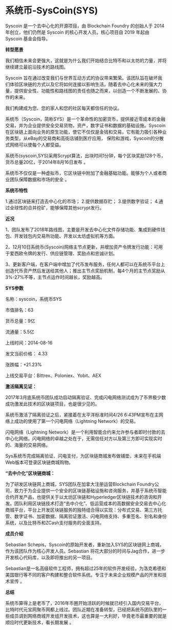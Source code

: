 # 系统币-SysCoin(SYS)

Syscoin 是一个去中心化的开源项目，由 Blockchain Foundry 的创始人于 2014 年创立，他们仍然是 Syscoin 的核心开发人员。核心项目自 2019 年起由 Syscoin 基金会指导。

**转型愿景**

我们相信未来会更强大，这就是为什么我们开始结合比特币和以太坊的力量，并将继续建立最前沿技术的路线图。

Syscoin 旨在通过改变我们与世界互动方式的协议带来繁荣。该团队旨在破坏我们体验区块链的方式以及它将如何连接以影响生活。随着去中心化未来的强大力量，提供安全性、功能性和路线图的责任也随之而来，以创造一个不断发展的、协作的未来。

我们构建成为您、您的家人和您的社区每天都信任的协议。

系统币（Syscoin，简称SYS）是一个革命性的加密货币，提供接近零成本的金融交易，并为企业提供安全交易货物，资产，数字证书和数据的基础设施。Syscoin在区块链上面向业务的原生功能，使它不仅仅是金钱和交易，它有能力吸引各种业务类型，从eBay的交易商和高街店铺到医疗应用， 保险和游戏，Syscoin的分散式网络可以使每个人都受益。

系统币(syscoin,SYS)采用Scrypt算法，出块时间1分钟，每个区块奖励128个币，货币总量20亿，于2014年8月16日发布  。

系统币不仅仅是一种虚拟币，它区块链中附加了金融基础功能。能够为个人或者商业团队保障数据和市场的安全  。

**系统币特性**

1.通过区块链来打造去中心化的市场；
2.提供数据存贮；
3.提供数字验证；
4.通过全球性的合并挖矿，能够保障其他scrypt发行。

**近况**

1、团队发布了2018年路线图，主要是开发去中心化文件存储功能、集成到硬件钱包、开发钱包内交易所功能、开发以太坊虚拟机等方面。

2、12月10日系统币(Syscoin)网络主节点更新，并增加资产令牌发行功能：可用于爱西欧令牌的发行、供应链管理、奖励点和忠诚计划。

3、更新客户端，在客户端中增加了代币发布服务，任何人都可以在系统币平台上创造代币资产然后发送给其他人；推出主节点奖励机制，每4个月的主节点奖励从3%-27%不等，主节点运作时间越长，奖励越高。

**SYS参数**

名称：syscoin，系统币SYS

市值排名：63

货币总量：9亿

流通量：5.5亿

上线时间：2014-08-16

发文当前价格： 4.33

涨跌幅：+21.23%

上线交易平台：Bittrex、Poloniex、Yobit、AEX

**激活隔离见证：**

2017年3月底系统币团队成功启动隔离验证、完成闪电网络测试成为了币界极少数成功激发此技术的区块链项目，也是很少见的。

系统币激活了隔离验证之后，紧接着在太平洋标准时间4/26 6:43PM宣布在主网络上成功的使用了第一个闪电网络（Lightning Network）的交易。

闪电网络（Lightning Network）是一个利用智能合约来允许参与者即时付款的去中心化网络。闪电网络的卓越之处在于，无需信任对方以及第三方即可实现实时的、海量的交易网络。

Sys系统币完成隔离验证、闪电支付，为区块链商城发布做铺垫，未来在手机端Web版本可登录区块链商城购物。

**“去中介化”区块链商城：**

为了研发区块链网上商城，SYS团队在加拿大注册运营Blockchain Foundry公司，致力于为企业提供一个安全的区块链基础设施和咨询服务，并基于系统币智能合约开发产品，也提供关于以太坊区块链和Hyperledger区块链技术的咨询和开发。团队利用区块链技术打造“去中介化”、低运营成本的高数据安全交易去中心化商城平台，平台上开发区块链服务的独特组合得以实现：分布式交易、第三方托管、数字证书、加密数据、隔离验证激活、闪电网络支持、多重签名、别名和身份系统，以及比特币和ZCash支付服务的全面支持。

**成员介绍**

Sebastian Schepis，Syscoin的原始开发者，重新加入SYS的区块链网上商城，作为该团队作为核心开发人员。Sebastian 将花大部分的时间与Jag合作，进一步开发核心代码库，以及即将推出的另一项目。

Sebastian是一名高级软件工程师，拥有超过25年的软件开发经验，为洛克希德和美国银行等不同的客户构建和整合软件系统。专注于未来企业规模产品的开发和技术宣传  。

**总结**

系统币算得上是老币了，2016年币圈开始活跃的时候就已经引入国内交易平台，比特时代元宝网聚币网都上线过。团队近期在准备转型，已经把系统币团队里的一些成员调到网络商城开发组开发技术，这也算是一大利好，毕竟老币最重要的就是顺应时代更新技术，看长期发展  。
